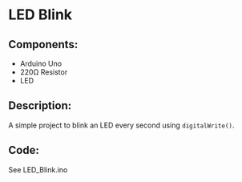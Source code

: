 # LED Blink

## Components:
- Arduino Uno
- 220Ω Resistor
- LED

## Description:
A simple project to blink an LED every second using `digitalWrite()`.

## Code:
See LED_Blink.ino
